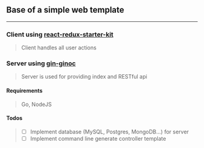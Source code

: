 ## Base of a simple web template
---
### Client using [react-redux-starter-kit](https://github.com/davezuko/react-redux-starter-kit)
> Client handles all user actions

### Server using [gin-ginoc](https://github.com/gin-gonic/gin)
> Server is used for providing index and RESTful api

#### Requirements
> Go, NodeJS

#### Todos
> * [ ] Implement database (MySQL, Postgres, MongoDB...) for server
> * [ ] Implement command line generate controller template
